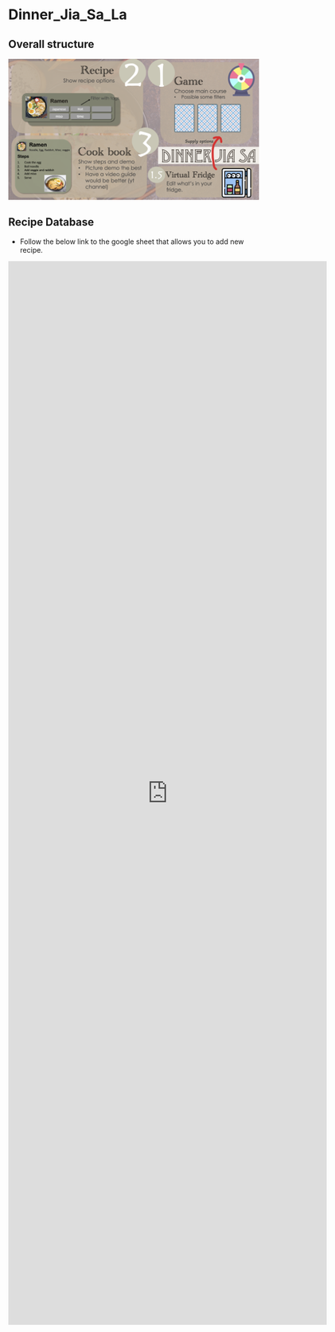 # Dinner_Jia_Sa_La

## Overall structure 

![Dinner Jia Sa overall structure](imgs/dinner_jia_sa_overview.png?raw=true)

## Recipe Database
- Follow the below link to the google sheet that allows you to add new recipe.
<iframe src="https://docs.google.com/forms/d/e/1FAIpQLSfxTS-lDOGvB1GE9Ih5A2HRuqPFw5pG_E3FmQlicuTdkbVvCw/viewform?embedded=true" width="640" height="2135" frameborder="0" marginheight="0" marginwidth="0">載入中…</iframe>
